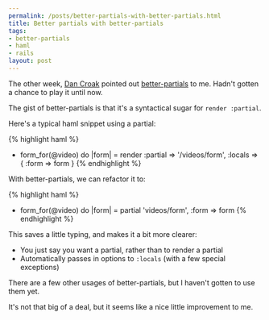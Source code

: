 ```yaml
--- 
permalink: /posts/better-partials-with-better-partials.html
title: Better partials with better-partials
tags: 
- better-partials
- haml
- rails
layout: post
---
```

The other week, [Dan Croak](http://dancroak.com) pointed out [better-partials](http://www.railsjedi.com/posts/22-Better-Partials-Plugin-for-Ruby-on-Rails) to me. Hadn't gotten a chance to play it until now.

The gist of better-partials is that it's a syntactical sugar for `render :partial`.

Here's a typical haml snippet using a partial:

{% highlight haml %}
- form_for(@video) do |form|
  = render :partial => '/videos/form', :locals => { :form => form }
{% endhighlight %}

With better-partials, we can refactor it to:

{% highlight haml %}
- form_for(@video) do |form|
  = partial 'videos/form', :form => form
{% endhighlight %}

This saves a little typing, and makes it a bit more clearer:

 * You just say you want a partial, rather than to render a partial
 * Automatically passes in options to `:locals` (with a few special exceptions)
 
There are a few other usages of better-partials, but I haven't gotten to use them yet.

It's not that big of a deal, but it seems like a nice little improvement to me.
